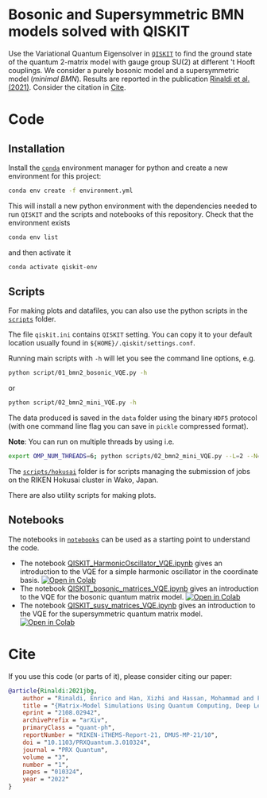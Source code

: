 # Bosonic and Supersymmetric BMN models solved with QISKIT

Use the Variational Quantum Eigensolver in [`QISKIT`](https://www.qiskit.org) to find the ground state of the quantum 2-matrix model with gauge group SU(2) at different 't Hooft couplings.
We consider a purely bosonic model and a supersymmetric model (*minimal BMN*).
Results are reported in the publication [Rinaldi et al. (2021)](https://www.arxiv.org/abs/2108.02942).
Consider the citation in [Cite](#cite).

# Code

## Installation

Install the [`conda`](https://docs.conda.io/projects/conda/en/latest/user-guide/getting-started.html) environment manager for python and create a new environment for this project:
```bash
conda env create -f environment.yml
```

This will install a new python environment with the dependencies needed to run `QISKIT` and the scripts and notebooks of this repository.
Check that the environment exists
```bash
conda env list
```
and then activate it
```bash
conda activate qiskit-env
```

## Scripts

For making plots and datafiles, you can also use the python scripts in the [`scripts`](./scripts) folder.

The file `qiskit.ini` contains `QISKIT` setting. You can copy it to your default location usually found in `${HOME}/.qiskit/settings.conf`.

Running main scripts with `-h` will let you see the command line options, e.g.
```bash
python script/01_bmn2_bosonic_VQE.py -h
```
or
```bash
python script/02_bmn2_mini_VQE.py -h
```

The data produced is saved in the `data` folder using the binary `HDF5` protocol (with one command line flag you can save in `pickle` compressed format).

**Note**: You can run on multiple threads by using i.e.
```bash
export OMP_NUM_THREADS=6; python scripts/02_bmn2_mini_VQE.py --L=2 --N=2 --g2N=0.2 --optimizer='COBYLA' --varform=['ry','rz'] --depth=3 --nrep=10
```

The [`scripts/hokusai`](./scripts/hokusai) folder is for scripts managing the submission of jobs on the RIKEN Hokusai cluster in Wako, Japan.

There are also utility scripts for making plots.

## Notebooks

The notebooks in [`notebooks`](./notebooks) can be used as a starting point to understand the code.

* The notebook [QISKIT_HarmonicOscillator_VQE.ipynb](./notebooks/QISKIT_HarmonicOscillator_VQE.ipynb) gives an introduction to the VQE for a simple harmonic oscillator in the coordinate basis. [![Open in Colab](https://colab.research.google.com/assets/colab-badge.svg)](https://colab.research.google.com/drive/1Jk1cHXoSllGggh5oLxJnpelNgHlO_qNh?usp=sharing)
* The notebook [QISKIT_bosonic_matrices_VQE.ipynb](./notebooks/QISKIT_bosonic_matrices_VQE.ipynb) gives an introduction to the VQE for the bosonic quantum matrix model. [![Open in Colab](https://colab.research.google.com/assets/colab-badge.svg)](https://colab.research.google.com/drive/1zOAc1BZb90KcKPtiIJ20q-HhbCGx3Drs?usp=sharing)
* The notebook [QISKIT_susy_matrices_VQE.ipynb](./notebooks/QISKIT_susy_matrices_VQE.ipynb) gives an introduction to the VQE for the supersymmetric quantum matrix model. [![Open in Colab](https://colab.research.google.com/assets/colab-badge.svg)](https://colab.research.google.com/drive/1q81_9anzZGBK80qdYT0sUxDoEGsW6Qj9?usp=sharing)

# Cite

If you use this code (or parts of it), please consider citing our paper:
```bibtex
@article{Rinaldi:2021jbg,
    author = "Rinaldi, Enrico and Han, Xizhi and Hassan, Mohammad and Feng, Yuan and Nori, Franco and McGuigan, Michael and Hanada, Masanori",
    title = "{Matrix-Model Simulations Using Quantum Computing, Deep Learning, and Lattice Monte Carlo}",
    eprint = "2108.02942",
    archivePrefix = "arXiv",
    primaryClass = "quant-ph",
    reportNumber = "RIKEN-iTHEMS-Report-21, DMUS-MP-21/10",
    doi = "10.1103/PRXQuantum.3.010324",
    journal = "PRX Quantum",
    volume = "3",
    number = "1",
    pages = "010324",
    year = "2022"
}
```
